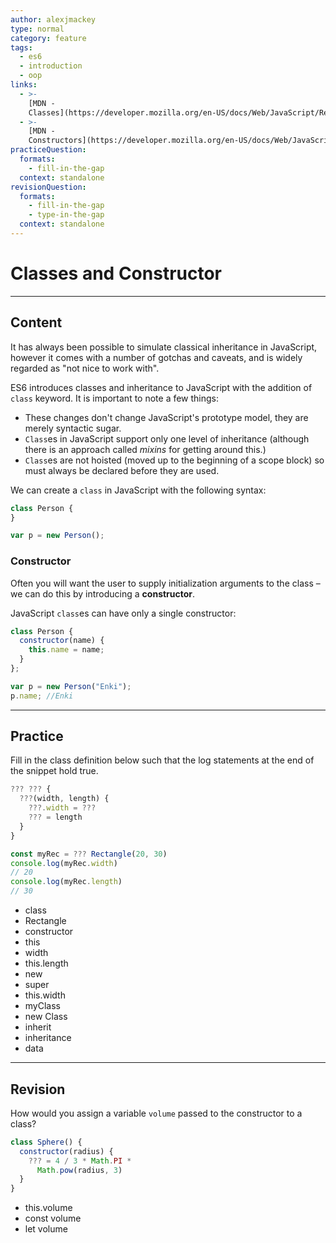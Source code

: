 ```yaml
---
author: alexjmackey
type: normal
category: feature
tags:
  - es6
  - introduction
  - oop
links:
  - >-
    [MDN -
    Classes](https://developer.mozilla.org/en-US/docs/Web/JavaScript/Reference/Classes){webstie}
  - >-
    [MDN -
    Constructors](https://developer.mozilla.org/en-US/docs/Web/JavaScript/Reference/Classes/constructor){website}
practiceQuestion:
  formats:
    - fill-in-the-gap
  context: standalone
revisionQuestion:
  formats:
    - fill-in-the-gap
    - type-in-the-gap
  context: standalone
---
```


# Classes and Constructor


---

## Content

It has always been possible to simulate classical inheritance in JavaScript, however it comes with a number of gotchas and caveats, and is widely regarded as "not nice to work with".

ES6 introduces classes and inheritance to JavaScript with the addition of `class` keyword. It is important to note a few things:

- These changes don't change JavaScript's prototype model, they are merely syntactic sugar.
- `Class`es in JavaScript support only one level of inheritance (although there is an approach called *mixins* for getting around this.)
- `Class`es are not hoisted (moved up to the beginning of a scope block) so must always be declared before they are used.

We can create a `class` in JavaScript with the following syntax:

```javascript
class Person {
}

var p = new Person();
```

### Constructor

Often you will want the user to supply initialization arguments to the class – we can do this by introducing a **constructor**.

JavaScript `class`es can have only a single constructor:

```javascript
class Person {
  constructor(name) {
    this.name = name;
  }
};

var p = new Person("Enki");
p.name; //Enki
```


---

## Practice

Fill in the class definition below such that the log statements at the end of the snippet hold true.

```javascript
??? ??? {
  ???(width, length) {
    ???.width = ???
    ??? = length
  }
}

const myRec = ??? Rectangle(20, 30)
console.log(myRec.width)
// 20
console.log(myRec.length)
// 30
```

- class
- Rectangle
- constructor
- this
- width
- this.length
- new
- super
- this.width
- myClass
- new Class
- inherit
- inheritance
- data


---

## Revision

How would you assign a variable `volume` passed to the constructor to a class?

```javascript
class Sphere() {
  constructor(radius) {
    ??? = 4 / 3 * Math.PI *
      Math.pow(radius, 3)
  }
}
```

- this.volume
- const volume
- let volume
 
